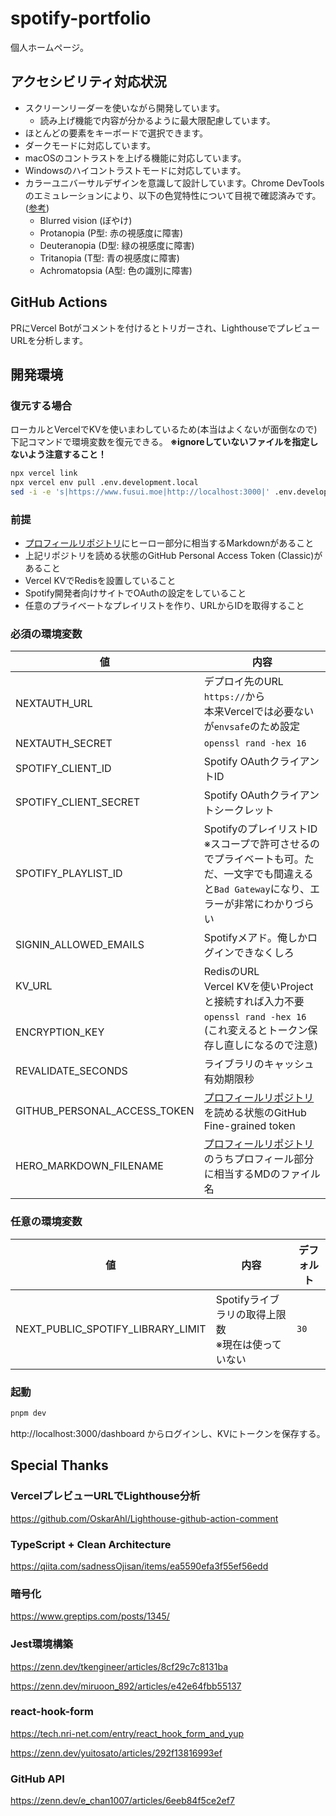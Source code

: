 # spotify-portfolio

個人ホームページ。

## アクセシビリティ対応状況

- スクリーンリーダーを使いながら開発しています。
  - 読み上げ機能で内容が分かるように最大限配慮しています。
- ほとんどの要素をキーボードで選択できます。
- ダークモードに対応しています。
- macOSのコントラストを上げる機能に対応しています。
- Windowsのハイコントラストモードに対応しています。
- カラーユニバーサルデザインを意識して設計しています。Chrome DevToolsのエミュレーションにより、以下の色覚特性について目視で確認済みです。([参考](https://accessible-usable.net/2021/07/entry_210711.html))
  - Blurred vision (ぼやけ)
  - Protanopia (P型: 赤の視感度に障害)
  - Deuteranopia (D型: 緑の視感度に障害)
  - Tritanopia (T型: 青の視感度に障害)
  - Achromatopsia (A型: 色の識別に障害)

## GitHub Actions

PRにVercel Botがコメントを付けるとトリガーされ、LighthouseでプレビューURLを分析します。

## 開発環境

### 復元する場合

ローカルとVercelでKVを使いまわしているため(本当はよくないが面倒なので) 下記コマンドで環境変数を復元できる。 **※ignoreしていないファイルを指定しないよう注意すること！**

```sh
npx vercel link
npx vercel env pull .env.development.local
sed -i -e 's|https://www.fusui.moe|http://localhost:3000|' .env.development.local
```

### 前提

- [プロフィールリポジトリ](https://github.com/fusuimoe/fusuimoe)にヒーロー部分に相当するMarkdownがあること
- 上記リポジトリを読める状態のGitHub Personal Access Token (Classic)があること
- Vercel KVでRedisを設置していること
- Spotify開発者向けサイトでOAuthの設定をしていること
- 任意のプライベートなプレイリストを作り、URLからIDを取得すること

### 必須の環境変数

|値|内容|
|---|---|
|NEXTAUTH_URL|デプロイ先のURL `https://`から<br>本来Vercelでは必要ないが`envsafe`のため設定|
|NEXTAUTH_SECRET|`openssl rand -hex 16`|
|SPOTIFY_CLIENT_ID|Spotify OAuthクライアントID|
|SPOTIFY_CLIENT_SECRET|Spotify OAuthクライアントシークレット|
|SPOTIFY_PLAYLIST_ID|SpotifyのプレイリストID<br>※スコープで許可させるのでプライベートも可。ただ、一文字でも間違えると`Bad Gateway`になり、エラーが非常にわかりづらい|
|SIGNIN_ALLOWED_EMAILS|Spotifyメアド。俺しかログインできなくしろ|
|KV_URL|RedisのURL<br>Vercel KVを使いProjectと接続すれば入力不要|
|ENCRYPTION_KEY|`openssl rand -hex 16` (これ変えるとトークン保存し直しになるので注意)|
|REVALIDATE_SECONDS|ライブラリのキャッシュ有効期限秒|
|GITHUB_PERSONAL_ACCESS_TOKEN|[プロフィールリポジトリ](https://github.com/fusuimoe/fusuimoe)を読める状態のGitHub Fine-grained token|
|HERO_MARKDOWN_FILENAME|[プロフィールリポジトリ](https://github.com/fusuimoe/fusuimoe)のうちプロフィール部分に相当するMDのファイル名|

### 任意の環境変数

|値|内容|デフォルト
|---|---|---|
|NEXT_PUBLIC_SPOTIFY_LIBRARY_LIMIT|Spotifyライブラリの取得上限数<br>※現在は使っていない|`30`|

### 起動

```sh
pnpm dev
```

http://localhost:3000/dashboard からログインし、KVにトークンを保存する。

## Special Thanks

### VercelプレビューURLでLighthouse分析

https://github.com/OskarAhl/Lighthouse-github-action-comment

### TypeScript + Clean Architecture

https://qiita.com/sadnessOjisan/items/ea5590efa3f55ef56edd

### 暗号化

https://www.greptips.com/posts/1345/

### Jest環境構築

https://zenn.dev/tkengineer/articles/8cf29c7c8131ba

https://zenn.dev/miruoon_892/articles/e42e64fbb55137

### react-hook-form

https://tech.nri-net.com/entry/react_hook_form_and_yup

https://zenn.dev/yuitosato/articles/292f13816993ef

### GitHub API

https://zenn.dev/e_chan1007/articles/6eeb84f5ce2ef7
